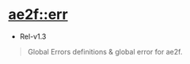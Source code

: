 # [ae2f::err](https://github.com/ae2f/err)
- Rel-v1.3

> Global Errors definitions &amp; global error for ae2f.
